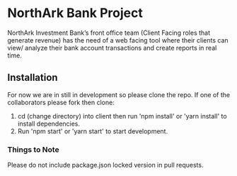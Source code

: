 # NorthArk Bank Project

NorthArk Investment Bank’s front office team (Client Facing roles that generate revenue) has the need of a web facing tool where their clients can view/ analyze their bank account transactions and create reports in real time.

## Installation

For now we are in still in development so please clone the repo. If one of the collaborators please fork then clone:
1. cd (change directory) into client then run 'npm install' or 'yarn install' to install dependencies.
2. Run 'npm start' or 'yarn start' to start development.

### Things to Note

Please do not include package.json locked version in pull requests.
